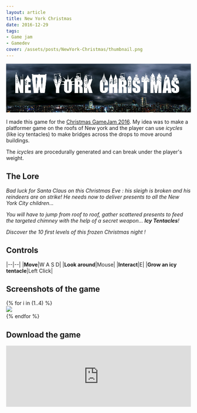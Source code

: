 ```yaml
---
layout: article
title: New York Christmas
date: 2016-12-29
tags:
- Game jam
- Gamedev
cover: /assets/posts/NewYork-Christmas/thumbnail.png
---
```


![banner](/assets/posts/NewYork-Christmas/banner.jpg)

I made this game for the [Christmas GameJam 2016](https://itch.io/jam/xmas2016). My idea was to make a platformer game on the roofs of New york and the player can use *icycles* (like icy tentacles) to make bridges across the drops to move around buildings.

The *icycles* are procedurally generated and can break under the player's weight.

## The Lore

*Bad luck for Santa Claus on this Christmas Eve : his sleigh is broken and his reindeers are on strike! He needs now to deliver presents to all the New York City children...*

*You will have to jump from roof to roof, gather scattered presents to feed the targeted chimney with the help of a secret weapon... **Icy Tentacles**!*

*Discover the 10 first levels of this frozen Christmas night !*

## Controls

|--|--|
|**Move**|W A S D|
|**Look around**|Mouse|
|**Interact**|E|
|**Grow an icy tentacle**|Left Click|

## Screenshots of the game

<div class="swiper swiper-demo my-3 swiper-demo--0" style="height: auto;">
  <div class="swiper__wrapper">
  {% for i in (1..4) %}
    <div class="swiper__slide"><img class="lightbox-ignore" src="/assets/posts/NewYork-Christmas/screen{{i}}.png"/></div>
  {% endfor %}
  </div>
  <div class="swiper__button swiper__button--prev fas fa-chevron-left"></div>
  <div class="swiper__button swiper__button--next fas fa-chevron-right"></div>
</div>

## Download the game

<iframe frameborder="0" src="https://itch.io/embed/75019" width="100%" height="167"><a href="https://gabrielvidal.itch.io/nyxmas">New York Christmas by Gabriel Vidal</a></iframe>

<script>
  {%- include scripts/lib/swiper.js -%}
  var SOURCES = window.TEXT_VARIABLES.sources;
  window.Lazyload.js(SOURCES.jquery, function() {
    $('.swiper-demo--0').swiper();
  });
</script>